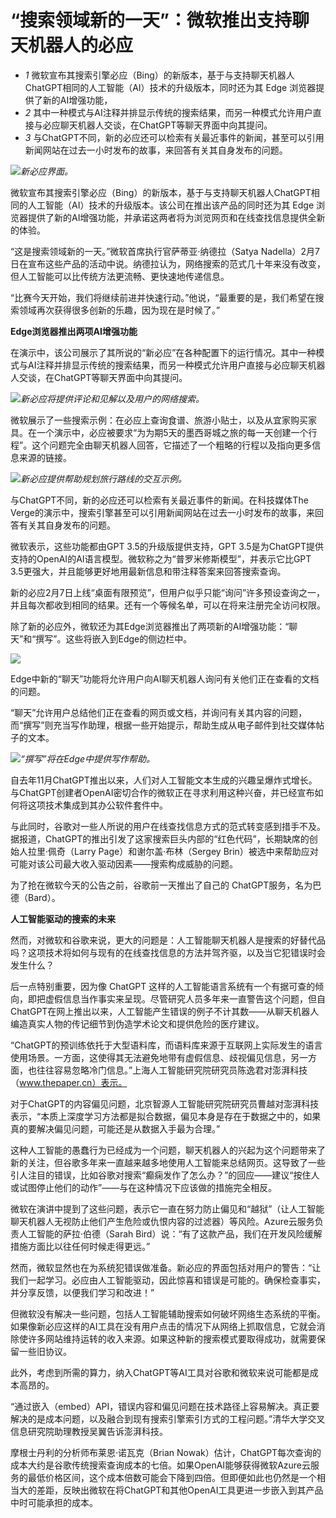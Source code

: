 # “搜索领域新的一天”：微软推出支持聊天机器人的必应

  * _1_ 微软宣布其搜索引擎必应（Bing）的新版本，基于与支持聊天机器人ChatGPT相同的人工智能（AI）技术的升级版本，同时还为其 Edge 浏览器提供了新的AI增强功能，
  * _2_ 其中一种模式与AI注释并排显示传统的搜索结果，而另一种模式允许用户直接与必应聊天机器人交谈，在ChatGPT等聊天界面中向其提问。
  * _3_ 与ChatGPT不同，新的必应还可以检索有关最近事件的新闻，甚至可以引用新闻网站在过去一小时发布的故事，来回答有关其自身发布的问题。

![](https://inews.gtimg.com/newsapp_bt/0/15650659300/1000)_新必应界面。_

微软宣布其搜索引擎必应（Bing）的新版本，基于与支持聊天机器人ChatGPT相同的人工智能（AI）技术的升级版本。该公司在推出该产品的同时还为其 Edge
浏览器提供了新的AI增强功能，并承诺这两者将为浏览网页和在线查找信息提供全新的体验。

“这是搜索领域新的一天。”微软首席执行官萨蒂亚·纳德拉（Satya
Nadella）2月7日在宣布这些产品的活动中说。纳德拉认为，网络搜索的范式几十年来没有改变，但人工智能可以比传统方法更流畅、更快速地传递信息。

“比赛今天开始，我们将继续前进并快速行动。”他说，“最重要的是，我们希望在搜索领域再次获得很多创新的乐趣，因为现在是时候了。”

**Edge浏览器推出两项AI增强功能**

在演示中，该公司展示了其所说的“新必应”在各种配置下的运行情况。其中一种模式与AI注释并排显示传统的搜索结果，而另一种模式允许用户直接与必应聊天机器人交谈，在ChatGPT等聊天界面中向其提问。

![](https://inews.gtimg.com/newsapp_bt/0/15650659302/1000)_新必应将提供评论和见解以及用户的网络搜索。_

微软展示了一些搜索示例：在必应上查询食谱、旅游小贴士，以及从宜家购买家具。在一个演示中，必应被要求“为为期5天的墨西哥城之旅的每一天创建一个行程”。这个问题完全由聊天机器人回答，它描述了一个粗略的行程以及指向更多信息来源的链接。

![](https://inews.gtimg.com/newsapp_bt/0/15650659307/1000)_新必应提供帮助规划旅行路线的交互示例。_

与ChatGPT不同，新的必应还可以检索有关最近事件的新闻。在科技媒体The
Verge的演示中，搜索引擎甚至可以引用新闻网站在过去一小时发布的故事，来回答有关其自身发布的问题。

微软表示，这些功能都由GPT 3.5的升级版提供支持，GPT
3.5是为ChatGPT提供支持的OpenAI的AI语言模型。微软称之为“普罗米修斯模型”，并表示它比GPT
3.5更强大，并且能够更好地用最新信息和带注释答案来回答搜索查询。

新的必应2月7日上线“桌面有限预览”，但用户似乎只能“询问”许多预设查询之一，并且每次都收到相同的结果。还有一个等候名单，可以在将来注册完全访问权限。

除了新的必应外，微软还为其Edge浏览器推出了两项新的AI增强功能：“聊天”和“撰写”。这些将嵌入到Edge的侧边栏中。

![](https://inews.gtimg.com/newsapp_bt/0/15650659309/1000)

Edge中新的“聊天”功能将允许用户向AI聊天机器人询问有关他们正在查看的文档的问题。

“聊天”允许用户总结他们正在查看的网页或文档，并询问有关其内容的问题，而“撰写”则充当写作助理，根据一些开始提示，帮助生成从电子邮件到社交媒体帖子的文本。

![](https://inews.gtimg.com/newsapp_bt/0/15650659310/1000)_“撰写”将在Edge中提供写作帮助。_

自去年11月ChatGPT推出以来，人们对人工智能文本生成的兴趣呈爆炸式增长。与ChatGPT创建者OpenAI密切合作的微软正在寻求利用这种兴奋，并已经宣布如何将这项技术集成到其办公软件套件中。

与此同时，谷歌对一些人所说的用户在线查找信息方式的范式转变感到措手不及。据报道，ChatGPT的推出引发了这家搜索巨头内部的“红色代码”，长期缺席的创始人拉里·佩奇（Larry
Page）和谢尔盖·布林（Sergey Brin）被选中来帮助应对可能对该公司最大收入驱动因素——搜索构成威胁的问题。

为了抢在微软今天的公告之前，谷歌前一天推出了自己的 ChatGPT服务，名为巴德（Bard）。

**人工智能驱动的搜索的未来**

然而，对微软和谷歌来说，更大的问题是：人工智能聊天机器人是搜索的好替代品吗？这项技术将如何与现有的在线查找信息的方法并驾齐驱，以及当它犯错误时会发生什么？

后一点特别重要，因为像 ChatGPT
这样的人工智能语言系统有一个有据可查的倾向，即把虚假信息当作事实来呈现。尽管研究人员多年来一直警告这个问题，但自ChatGPT在网上推出以来，人工智能产生错误的例子不计其数——从聊天机器人编造真实人物的传记细节到伪造学术论文和提供危险的医疗建议。

“ChatGPT的预训练依托于大型语料库，而语料库来源于互联网上实际发生的语言使用场景。一方面，这使得其无法避免地带有虚假信息、歧视偏见信息，另一方面，也往往容易忽略冷门信息。”上海人工智能研究院研究员陈逸君对澎湃科技（www.thepaper.cn）表示。

对于ChatGPT的内容偏见问题，北京智源人工智能研究院研究员曹越对澎湃科技表示，“本质上深度学习方法都是拟合数据，偏见本身是存在于数据之中的，如果真的要解决偏见问题，可能还是从数据入手最为合理。”

这种人工智能的愚蠢行为已经成为一个问题，聊天机器人的兴起为这个问题带来了新的关注，但谷歌多年来一直越来越多地使用人工智能来总结网页。这导致了一些引人注目的错误，比如谷歌对搜索“癫痫发作了怎么办？”的回应——建议“按住人或试图停止他们的动作”——与在这种情况下应该做的措施完全相反。

微软在演讲中提到了这些问题，表示它一直在努力防止偏见和“越狱”（让人工智能聊天机器人无视防止他们产生危险或仇恨内容的过滤器）等风险。Azure云服务负责人工智能的萨拉·伯德（Sarah
Bird）说：“有了这款产品，我们在开发风险缓解措施方面比以往任何时候走得更远。”

然而，微软显然也在为系统犯错误做准备。新必应的界面包括对用户的警告：“让我们一起学习。必应由人工智能驱动，因此惊喜和错误是可能的。确保检查事实，并分享反馈，以便我们学习和改进！”

但微软没有解决一些问题，包括人工智能辅助搜索如何破坏网络生态系统的平衡。如果像新必应这样的AI工具在没有用户点击的情况下从网络上抓取信息，它就会消除使许多网站维持运转的收入来源。如果这种新的搜索模式要取得成功，就需要保留一些旧协议。

此外，考虑到所需的算力，纳入ChatGPT等AI工具对谷歌和微软来说可能都是成本高昂的。

“通过嵌入（embed）API，错误内容和偏见问题在技术路径上容易解决。真正要解决的是成本问题，以及融合到现有搜索引擎索引方式的工程问题。”清华大学交叉信息研究院助理教授吴翼告诉澎湃科技。

摩根士丹利的分析师布莱恩·诺瓦克（Brian
Nowak）估计，ChatGPT每次查询的成本大约是谷歌传统搜索查询成本的七倍。如果OpenAI能够获得微软Azure云服务的最低价格区间，这个成本倍数可能会下降到四倍。但即便如此也仍然是一个相当大的差距，反映出微软在将ChatGPT和其他OpenAI工具更进一步嵌入到其产品中时可能承担的成本。

